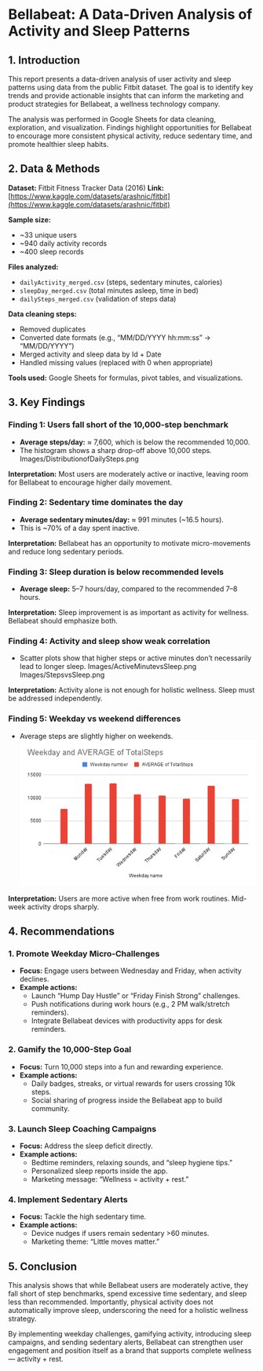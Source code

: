 # Bellabeat: A Data-Driven Analysis of Activity and Sleep Patterns

## 1. Introduction

This report presents a data-driven analysis of user activity and sleep patterns using data from the public Fitbit dataset. The goal is to identify key trends and provide actionable insights that can inform the marketing and product strategies for Bellabeat, a wellness technology company.

The analysis was performed in Google Sheets for data cleaning, exploration, and visualization. Findings highlight opportunities for Bellabeat to encourage more consistent physical activity, reduce sedentary time, and promote healthier sleep habits.

## 2. Data & Methods

**Dataset:** Fitbit Fitness Tracker Data (2016)
**Link:** [https://www.kaggle.com/datasets/arashnic/fitbit](https://www.kaggle.com/datasets/arashnic/fitbit)

**Sample size:**
- ~33 unique users
- ~940 daily activity records
- ~400 sleep records

**Files analyzed:**
- `dailyActivity_merged.csv` (steps, sedentary minutes, calories)
- `sleepDay_merged.csv` (total minutes asleep, time in bed)
- `dailySteps_merged.csv` (validation of steps data)

**Data cleaning steps:**
- Removed duplicates
- Converted date formats (e.g., “MM/DD/YYYY hh:mm:ss” → “MM/DD/YYYY”)
- Merged activity and sleep data by Id + Date
- Handled missing values (replaced with 0 when appropriate)

**Tools used:** Google Sheets for formulas, pivot tables, and visualizations.

## 3. Key Findings

### Finding 1: Users fall short of the 10,000-step benchmark

- **Average steps/day:** ≈ 7,600, which is below the recommended 10,000.
- The histogram shows a sharp drop-off above 10,000 steps.
  Images/DistributionofDailySteps.png


**Interpretation:** Most users are moderately active or inactive, leaving room for Bellabeat to encourage higher daily movement.

### Finding 2: Sedentary time dominates the day

- **Average sedentary minutes/day:** ≈ 991 minutes (~16.5 hours).
- This is ~70% of a day spent inactive.

**Interpretation:** Bellabeat has an opportunity to motivate micro-movements and reduce long sedentary periods.

### Finding 3: Sleep duration is below recommended levels

- **Average sleep:** 5–7 hours/day, compared to the recommended 7–8 hours.


**Interpretation:** Sleep improvement is as important as activity for wellness. Bellabeat should emphasize both.

### Finding 4: Activity and sleep show weak correlation

- Scatter plots show that higher steps or active minutes don’t necessarily lead to longer sleep.
  Images/ActiveMinutevsSleep.png
  Images/StepsvsSleep.png


**Interpretation:** Activity alone is not enough for holistic wellness. Sleep must be addressed independently.

### Finding 5: Weekday vs weekend differences

- Average steps are slightly higher on weekends.
![Average Steps Graph](Images/WeekdayandAVERAGEofTotalSteps.png)



**Interpretation:** Users are more active when free from work routines. Mid-week activity drops sharply.

## 4. Recommendations

### 1. Promote Weekday Micro-Challenges

- **Focus:** Engage users between Wednesday and Friday, when activity declines.
- **Example actions:**
    - Launch “Hump Day Hustle” or “Friday Finish Strong” challenges.
    - Push notifications during work hours (e.g., 2 PM walk/stretch reminders).
    - Integrate Bellabeat devices with productivity apps for desk reminders.

### 2. Gamify the 10,000-Step Goal

- **Focus:** Turn 10,000 steps into a fun and rewarding experience.
- **Example actions:**
    - Daily badges, streaks, or virtual rewards for users crossing 10k steps.
    - Social sharing of progress inside the Bellabeat app to build community.

### 3. Launch Sleep Coaching Campaigns

- **Focus:** Address the sleep deficit directly.
- **Example actions:**
    - Bedtime reminders, relaxing sounds, and “sleep hygiene tips.”
    - Personalized sleep reports inside the app.
    - Marketing message: “Wellness = activity + rest.”

### 4. Implement Sedentary Alerts

- **Focus:** Tackle the high sedentary time.
- **Example actions:**
    - Device nudges if users remain sedentary >60 minutes.
    - Marketing theme: “Little moves matter.”

## 5. Conclusion

This analysis shows that while Bellabeat users are moderately active, they fall short of step benchmarks, spend excessive time sedentary, and sleep less than recommended. Importantly, physical activity does not automatically improve sleep, underscoring the need for a holistic wellness strategy.

By implementing weekday challenges, gamifying activity, introducing sleep campaigns, and sending sedentary alerts, Bellabeat can strengthen user engagement and position itself as a brand that supports complete wellness — activity + rest.
